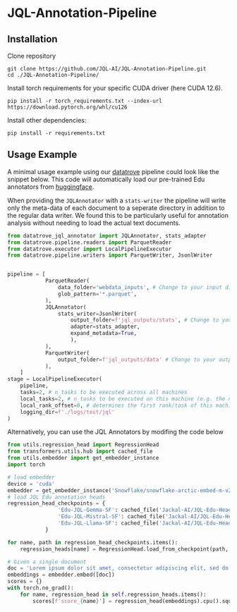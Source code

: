 # JQL-Annotation-Pipeline

## Installation 

Clone repository 
```
git clone https://github.com/JQL-AI/JQL-Annotation-Pipeline.git
cd ./JQL-Annotation-Pipeline/
```

Install torch requirements for your specific CUDA driver (here CUDA 12.6). 

`pip install -r torch_requirements.txt --index-url https://download.pytorch.org/whl/cu126`

Install other dependencies: 

`pip install -r requirements.txt`

## Usage Example
A minimal usage example using our [datatrove](https://github.com/huggingface/datatrove) pipeline could look like the snippet below. This code will automatically load our pre-trained Edu annotators from [huggingface](https://huggingface.co/Jackal-AI/JQL-Edu-Heads).

When providing the `JQLAnnotator` with a `stats-writer` the pipeline will write only the meta-data of each document to a seperate directory in addition to the regular data writer. 
We found this to be particularly useful for annotation analysis without needing to load the actual text documents. 

```python 
from datatrove_jql_annotator import JQLAnnotator, stats_adapter
from datatrove.pipeline.readers import ParquetReader
from datatrove.executor import LocalPipelineExecutor
from datatrove.pipeline.writers import ParquetWriter, JsonlWriter


pipeline = [
            ParquetReader(
                data_folder='webdata_inputs', # Change to your input directory
                glob_pattern='*.parquet',
            ),          
            JQLAnnotator(
                stats_writer=JsonlWriter(
                    output_folder=f'jql_outputs/stats', # Change to your output directory
                    adapter=stats_adapter,
                    expand_metadata=True,
                    ),
            ),
            ParquetWriter(
                output_folder=f'jql_outputs/data' # Change to your output directory
            ),
    ]
stage = LocalPipelineExecutor(
    pipeline,
    tasks=2, # n_tasks to be executed across all machines
    local_tasks=2, # n_tasks to be executed on this machine (e.g. the number of available gpus)
    local_rank_offset=0, # determines the first rank/task of this machine (has to be adapted per machine)
    logging_dir=f'./logs/test/jql'
)
```

Alternatively, you can use the JQL Annotators by modifing the code below 

```python 
from utils.regression_head import RegressionHead
from transformers.utils.hub import cached_file
from utils.embedder import get_embedder_instance
import torch

# load embedder
device = 'cuda'
embedder = get_embedder_instance('Snowflake/snowflake-arctic-embed-m-v2.0', device, torch.bfloat16)
# load JQL Edu annotation heads
regression_head_checkpoints = {
                'Edu-JQL-Gemma-SF': cached_file('Jackal-AI/JQL-Edu-Heads', 'checkpoints/edu-gemma-snowflake-balanced.ckpt'),
                'Edu-JQL-Mistral-SF': cached_file('Jackal-AI/JQL-Edu-Heads', 'checkpoints/edu-mistral-snowflake-balanced.ckpt'),
                'Edu-JQL-Llama-SF': cached_file('Jackal-AI/JQL-Edu-Heads', 'checkpoints/edu-llama-snowflake-balanced.ckpt'),
            }

for name, path in regression_head_checkpoints.items():
    regression_heads[name] = RegressionHead.load_from_checkpoint(path, map_location=device).to(bfloat16)

# Given a single document
doc = 'Lorem ipsum dolor sit amet, consectetur adipiscing elit, sed do eiusmod tempor incididunt ut labore et dolore magna aliqua'
embeddings = embedder.embed([doc])
scores = {}
with torch.no_grad():
    for name, regression_head in self.regression_heads.items():
        scores[f'score_{name}'] = regression_head(embeddings).cpu().squeeze(1)
```

